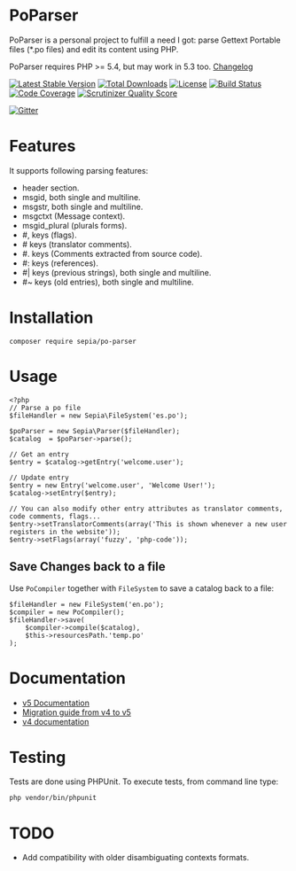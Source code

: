 PoParser
=======
PoParser is a personal project to fulfill a need I got: parse Gettext Portable files (*.po files) and edit its content using PHP.  

PoParser requires PHP >= 5.4, but may work in 5.3 too.
[Changelog](changelog.md)

[![Latest Stable Version](https://poser.pugx.org/sepia/po-parser/v/stable)](https://packagist.org/packages/sepia/po-parser) 
[![Total Downloads](https://poser.pugx.org/sepia/po-parser/downloads)](https://packagist.org/packages/sepia/po-parser) 
[![License](https://poser.pugx.org/sepia/po-parser/license)](https://packagist.org/packages/sepia/po-parser) 
[![Build Status](https://travis-ci.org/raulferras/PHP-po-parser.png?branch=master)](https://travis-ci.org/raulferras/PHP-po-parser) 
[![Code Coverage](https://scrutinizer-ci.com/g/raulferras/PHP-po-parser/badges/coverage.png?s=a19ece2a8543b085ab1a5db319ded3bc4530b567)](https://scrutinizer-ci.com/g/raulferras/PHP-po-parser/) 
[![Scrutinizer Quality Score](https://scrutinizer-ci.com/g/raulferras/PHP-po-parser/badges/quality-score.png?s=6aaf3c31ce15cebd1d4bed718cd41fd2d921fd31)](https://scrutinizer-ci.com/g/raulferras/PHP-po-parser/) 

[![Gitter](https://badges.gitter.im/raulferras/PHP-po-parser.svg)](https://gitter.im/raulferras/PHP-po-parser?utm_source=badge&utm_medium=badge&utm_campaign=pr-badge)


Features
========
It supports following parsing features:

- header section.
- msgid, both single and multiline.
- msgstr, both single and multiline.
- msgctxt (Message context).
- msgid_plural (plurals forms).
- #, keys (flags).
- <span># keys (translator comments).</span>
- #. keys (Comments extracted from source code).
- #: keys (references).
- #| keys (previous strings), both single and multiline.
- #~ keys (old entries), both single and multiline.

Installation
============

```
composer require sepia/po-parser
```

Usage
=====
```
<?php 
// Parse a po file
$fileHandler = new Sepia\FileSystem('es.po');

$poParser = new Sepia\Parser($fileHandler);
$catalog  = $poParser->parse();

// Get an entry
$entry = $catalog->getEntry('welcome.user');

// Update entry
$entry = new Entry('welcome.user', 'Welcome User!');
$catalog->setEntry($entry);

// You can also modify other entry attributes as translator comments, code comments, flags...
$entry->setTranslatorComments(array('This is shown whenever a new user registers in the website'));
$entry->setFlags(array('fuzzy', 'php-code'));
```

## Save Changes back to a file
Use `PoCompiler` together with `FileSystem` to save a catalog back to a file:
 
```
$fileHandler = new FileSystem('en.po');
$compiler = new PoCompiler();
$fileHandler->save(
    $compiler->compile($catalog),
    $this->resourcesPath.'temp.po'
);
```

Documentation
=============
- [v5 Documentation](https://github.com/raulferras/PHP-po-parser/wiki/Documentation-5.0)
- [Migration guide from v4 to v5](https://github.com/raulferras/PHP-po-parser/wiki/Migration-v4-to-v5)
- [v4 documentation](https://github.com/raulferras/PHP-po-parser/wiki/Documentation-4.0)


Testing
=======
Tests are done using PHPUnit.
To execute tests, from command line type: 

```
php vendor/bin/phpunit
```


TODO
====
* Add compatibility with older disambiguating contexts formats. 
